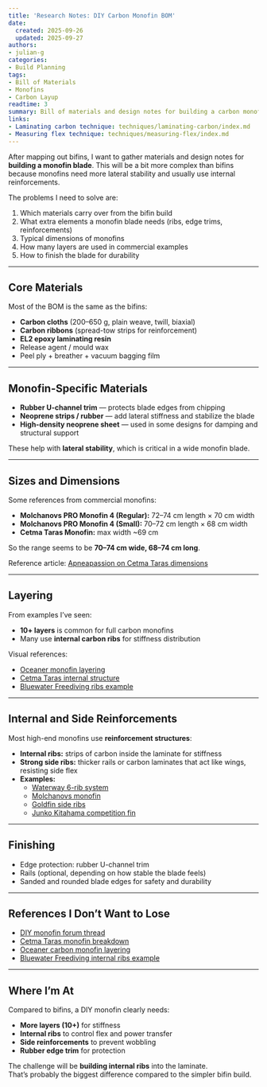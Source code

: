 ```yaml
---
title: 'Research Notes: DIY Carbon Monofin BOM'
date:
  created: 2025-09-26
  updated: 2025-09-27
authors:
- julian-g
categories:
- Build Planning
tags:
- Bill of Materials
- Monofins
- Carbon Layup
readtime: 3
summary: Bill of materials and design notes for building a carbon monofin blade.
links:
- Laminating carbon technique: techniques/laminating-carbon/index.md
- Measuring flex technique: techniques/measuring-flex/index.md
---
```


After mapping out bifins, I want to gather materials and design notes for **building a monofin blade**.
This will be a bit more complex than bifins because monofins need more lateral stability and usually use internal reinforcements.

<!-- more -->

The problems I need to solve are:
1. Which materials carry over from the bifin build
2. What extra elements a monofin blade needs (ribs, edge trims, reinforcements)
3. Typical dimensions of monofins
4. How many layers are used in commercial examples
5. How to finish the blade for durability

---

## Core Materials

Most of the BOM is the same as the bifins:

- **Carbon cloths** (200–650 g, plain weave, twill, biaxial)
- **Carbon ribbons** (spread-tow strips for reinforcement)
- **EL2 epoxy laminating resin**
- Release agent / mould wax
- Peel ply + breather + vacuum bagging film

---

## Monofin-Specific Materials

- **Rubber U-channel trim** — protects blade edges from chipping
- **Neoprene strips / rubber** — add lateral stiffness and stabilize the blade
- **High-density neoprene sheet** — used in some designs for damping and structural support

These help with **lateral stability**, which is critical in a wide monofin blade.

---

## Sizes and Dimensions

Some references from commercial monofins:

- **Molchanovs PRO Monofin 4 (Regular):** 72–74 cm length × 70 cm width
- **Molchanovs PRO Monofin 4 (Small):** 70–72 cm length × 68 cm width
- **Cetma Taras Monofin:** max width ~69 cm

So the range seems to be **70–74 cm wide, 68–74 cm long**.

Reference article: [Apneapassion on Cetma Taras dimensions](https://apneapassion.com/equipment/dossier-and-xrays/cetma-taras-freediving-monofin/)

---

## Layering

From examples I’ve seen:

- **10+ layers** is common for full carbon monofins
- Many use **internal carbon ribs** for stiffness distribution

Visual references:
- [Oceaner monofin layering](https://www.monofinshop.com/wp-content/uploads/2022/07/Oceaner-3-scaled.jpg)
- [Cetma Taras internal structure](https://apneapassion.com/wp-content/uploads/2024/04/Cetma-Taras-freediving-monofin-blade-layers-view-rid-1392x782.jpg)
- [Bluewater Freediving ribs example](https://www.bluewaterfreediving.com/wp-content/uploads/2024/02/monofin__45463_zoom.jpg)

---

## Internal and Side Reinforcements

Most high-end monofins use **reinforcement structures**:

- **Internal ribs:** strips of carbon inside the laminate for stiffness
- **Strong side ribs:** thicker rails or carbon laminates that act like wings, resisting side flex
- **Examples:**
  - [Waterway 6-rib system](https://www.monofinshop.com/wp-content/uploads/2022/07/%D1%8D%D0%BA%D1%80%D0%B0%D0%BD%D0%B0-2016-07-29-%D0%B2-15.59.28.png)
  - [Molchanovs monofin](https://cdn.shopify.com/s/files/1/2669/7212/files/monofin-for-freediving_footpocket-_tones.of.blue_680x680.jpg?v=1721767026)
  - [Goldfin side ribs](https://cdn3.freedivershop.com/media/catalog/product/cache/81/image/640x640/386af5c2e9d9c38a4a4ddfe17f677210/s/r/src_hyper_bl_yl_yl_01_m2.jpg)
  - [Junko Kitahama competition fin](https://upload.wikimedia.org/wikipedia/commons/6/66/Junko-Kitahama_Apnea-Monofin_cropped.jpg)

---

## Finishing

- Edge protection: rubber U-channel trim
- Rails (optional, depending on how stable the blade feels)
- Sanded and rounded blade edges for safety and durability

---

## References I Don’t Want to Lose

- [DIY monofin forum thread](https://forums.deeperblue.com/threads/diy-monofin.64255/)
- [Cetma Taras monofin breakdown](https://apneapassion.com/equipment/dossier-and-xrays/cetma-taras-freediving-monofin/)
- [Oceaner carbon monofin layering](https://www.monofinshop.com/wp-content/uploads/2022/07/Oceaner-3-scaled.jpg)
- [Bluewater Freediving internal ribs example](https://www.bluewaterfreediving.com/wp-content/uploads/2024/02/monofin__45463_zoom.jpg)

---

## Where I’m At

Compared to bifins, a DIY monofin clearly needs:
- **More layers (10+)** for stiffness
- **Internal ribs** to control flex and power transfer
- **Side reinforcements** to prevent wobbling
- **Rubber edge trim** for protection

The challenge will be **building internal ribs** into the laminate.  
That’s probably the biggest difference compared to the simpler bifin build.

